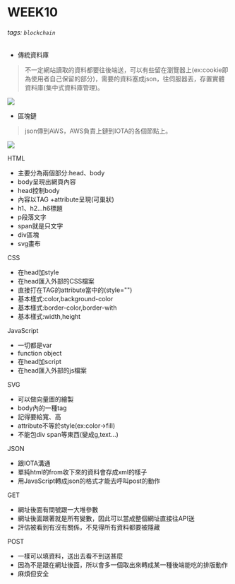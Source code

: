 # WEEK10
###### tags: `blockchain`

- 傳統資料庫
> 不一定網站讀取的資料都要往後端送，可以有些留在瀏覽器上(ex:cookie即為使用者自己保留的部分)，需要的資料塞成json，往伺服器丟，存置實體資料庫(集中式資料庫管理)。

![](https://i.imgur.com/08V2nlz.png)

- 區塊鏈
>json傳到AWS，AWS負責上鏈到IOTA的各個節點上。

![](https://i.imgur.com/b3FF6Nn.png)

HTML
- 主要分為兩個部分:head、body
- body呈現出網頁內容
- head控制body
- 內容以TAG +attribute呈現(可巢狀)
- h1、h2...h6標題
- p段落文字
- span就是只文字
- div區塊
- svg畫布

CSS
- 在head加style
- 在head匯入外部的CSS檔案
- 直接打在TAG的attribute當中的(style="")
- 基本樣式:color,background-color
- 基本樣式:border-color,border-with
- 基本樣式:width,height

JavaScript
- 一切都是var
- function object
- 在head加script
- 在head匯入外部的js檔案

SVG
- 可以做向量圖的繪製
- body內的一種tag
- 記得要給寬、高
- attribute不等於style(ex:color->fill)
- 不能包div span等東西(變成g,text...)

JSON
- 跟IOTA溝通
- 單純html的from收下來的資料會存成xml的樣子
- 用JavaScript轉成json的格式才能去呼叫post的動作

GET
- 網址後面有問號跟一大堆參數
- 網址後面跟著就是所有變數，因此可以當成整個網址直接往API送
- 評估被看到有沒有關係，不見得所有資料都要被隱藏

POST
- 一樣可以填資料，送出去看不到送甚麼
- 因為不是跟在網址後面，所以會多一個取出來轉成某一種後端能吃的排版動作
- 麻煩但安全
